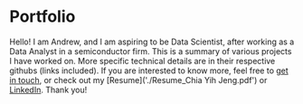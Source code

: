 # Portfolio

Hello! I am Andrew, and I am aspiring to be Data Scientist, after working as a Data Analyst in a semiconductor firm. This is a summary of various projects I have worked on. More specific technical details are in their respective githubs (links included). If you are interested to know more, feel free to [get in touch](mailto:chiayj95@hotmail.com), or check out my [Resume]('./Resume_Chia Yih Jeng.pdf') or [LinkedIn](#www.linkedin.com/in/andrewchiayj/). Thank you! 

